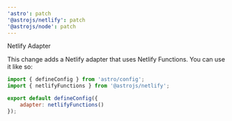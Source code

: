 ```yaml
---
'astro': patch
'@astrojs/netlify': patch
'@astrojs/node': patch
---
```


Netlify Adapter

This change adds a Netlify adapter that uses Netlify Functions. You can use it like so:

```js
import { defineConfig } from 'astro/config';
import { netlifyFunctions } from '@astrojs/netlify';

export default defineConfig({
	adapter: netlifyFunctions()
});
```
